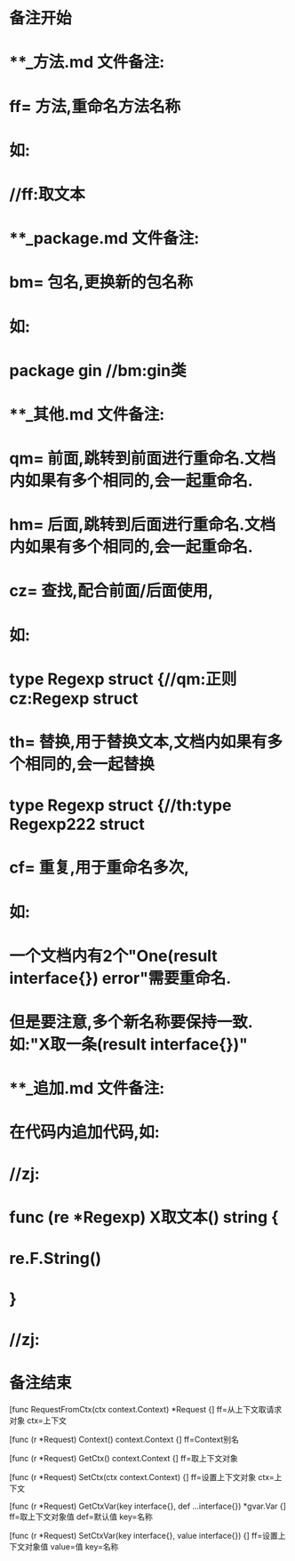 # 备注开始
# **_方法.md 文件备注:
# ff= 方法,重命名方法名称
# 如:
# //ff:取文本

# **_package.md 文件备注:
# bm= 包名,更换新的包名称 
# 如: 
# package gin //bm:gin类

# **_其他.md 文件备注:
# qm= 前面,跳转到前面进行重命名.文档内如果有多个相同的,会一起重命名.
# hm= 后面,跳转到后面进行重命名.文档内如果有多个相同的,会一起重命名.
# cz= 查找,配合前面/后面使用,
# 如:
# type Regexp struct {//qm:正则 cz:Regexp struct
#
# th= 替换,用于替换文本,文档内如果有多个相同的,会一起替换
# type Regexp struct {//th:type Regexp222 struct
#
# cf= 重复,用于重命名多次,
# 如: 
# 一个文档内有2个"One(result interface{}) error"需要重命名.
# 但是要注意,多个新名称要保持一致. 如:"X取一条(result interface{})"

# **_追加.md 文件备注:
# 在代码内追加代码,如:
# //zj:
# func (re *Regexp) X取文本() string { 
#    re.F.String()
# }
# //zj:
# 备注结束

[func RequestFromCtx(ctx context.Context) *Request {]
ff=从上下文取请求对象
ctx=上下文

[func (r *Request) Context() context.Context {]
ff=Context别名

[func (r *Request) GetCtx() context.Context {]
ff=取上下文对象

[func (r *Request) SetCtx(ctx context.Context) {]
ff=设置上下文对象
ctx=上下文

[func (r *Request) GetCtxVar(key interface{}, def ...interface{}) *gvar.Var {]
ff=取上下文对象值
def=默认值
key=名称

[func (r *Request) SetCtxVar(key interface{}, value interface{}) {]
ff=设置上下文对象值
value=值
key=名称
